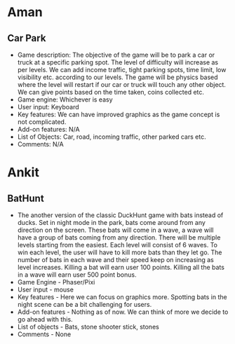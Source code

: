 # Aman

## Car Park

* Game description: The objective of the game will be to park a car or truck at a specific parking spot. The level of difficulty will increase as per levels. We can add income traffic, tight parking spots, time limit, low visibility etc. according to our levels. The game will be physics based where the level will restart if our car or truck will touch any other object. We can give points based on the time taken, coins collected etc.
* Game engine: Whichever is easy
* User input: Keyboard
* Key features: We can have improved graphics as the game concept is not complicated.
* Add-on features: N/A
* List of Objects: Car, road, incoming traffic, other parked cars etc.
* Comments: N/A


# Ankit

## BatHunt

* The another version of the classic DuckHunt game with bats instead of ducks. Set in night mode in the park, bats come around from any direction on the screen. These bats will come in a wave, a wave will have a group of bats coming from any direction. There will be multiple levels starting from the easiest. Each level will consist of 6 waves. To win each level, the user will have to kill more bats than they let go. The number of bats in each wave and their speed keep on increasing as level increases. Killing a bat will earn user 100 points. Killing all the bats in a wave will earn user 500 point bonus.
* Game Engine - Phaser/Pixi
* User input - mouse
* Key features - Here we can focus on graphics more. Spotting bats in the night scene can be a bit challenging for users.
* Add-on features - Nothing as of now. We can think of more we decide to go ahead with this.
* List of objects - Bats, stone shooter stick, stones
* Comments - None
